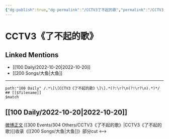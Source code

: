 ```yaml
---
{"dg-publish":true,"dg-permalink":"/CCTV3了不起的歌","permalink":"/CCTV3了不起的歌/","title":"CCTV3《了不起的歌》","tags":[null],"created":"2022-11-09T02:25:01.000+08:00","updated":"2023-01-04T13:55:15.999+08:00"}
---
```


# CCTV3《了不起的歌》

## Linked Mentions
- [[100 Daily/2022-10-20\|2022-10-20]]
- [[200 Songs/大鱼\|大鱼]]


---

```expander
path:"100 Daily" /.*\[\[CCTV3《了不起的歌》\]\].*(?:\r?\n(?!\r?\n).*)*/
## [[$filename]]
$match
```
## [[100 Daily/2022-10-20\|2022-10-20]]
[微博正文](https://weibo.com/1786590437/Mb9HR8PsM) [[300 Events/304 Others/CCTV3《了不起的歌》\|CCTV3《了不起的歌》]]收录《[[200 Songs/大鱼\|大鱼]]》部分cut
<-->
